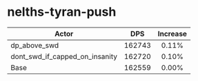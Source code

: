 # nelths-tyran-push
| Actor | DPS | Increase |
|---|:---:|:---:|
|dp_above_swd|162743|0.11%|
|dont_swd_if_capped_on_insanity|162720|0.10%|
|Base|162559|0.00%|
